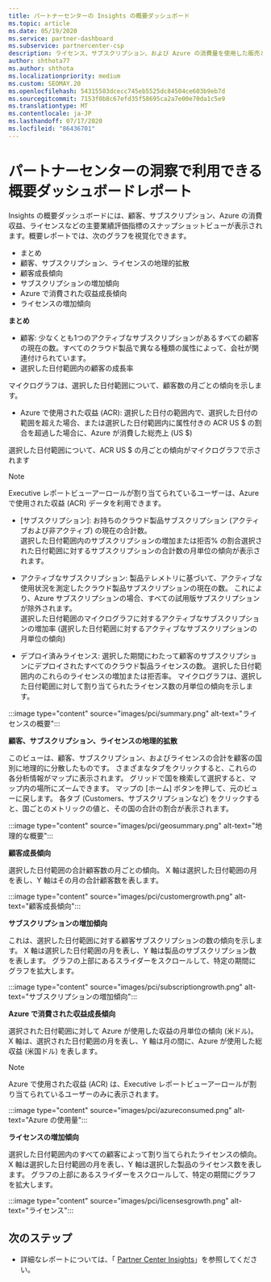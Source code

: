 ```yaml
---
title: パートナーセンターの Insights の概要ダッシュボード
ms.topic: article
ms.date: 05/19/2020
ms.service: partner-dashboard
ms.subservice: partnercenter-csp
description: ライセンス、サブスクリプション、および Azure の消費量を使用した販売とデプロイ、顧客の成長、および収益の増加に関するスナップショットをご覧ください。
author: shthota77
ms.author: shthota
ms.localizationpriority: medium
ms.custom: SEOMAY.20
ms.openlocfilehash: 54315583dcecc745eb5525dc84504ce603b9eb7d
ms.sourcegitcommit: 7153f0b8c67efd35f58695ca2a7e00e70da1c5e9
ms.translationtype: MT
ms.contentlocale: ja-JP
ms.lasthandoff: 07/17/2020
ms.locfileid: "86436701"
---
```

# <a name="overview-dashboard-reports-available-in-partner-center-insights"></a>パートナーセンターの洞察で利用できる概要ダッシュボードレポート
 
Insights の概要ダッシュボードには、顧客、サブスクリプション、Azure の消費収益、ライセンスなどの主要業績評価指標のスナップショットビューが表示されます。概要レポートでは、次のグラフを視覚化できます。 

- まとめ  
- 顧客、サブスクリプション、ライセンスの地理的拡散  
- 顧客成長傾向 
- サブスクリプションの増加傾向 
- Azure で消費された収益成長傾向 
- ライセンスの増加傾向 

**まとめ**

- 顧客: 少なくとも1つのアクティブなサブスクリプションがあるすべての顧客の現在の数。すべてのクラウド製品で異なる種類の属性によって、会社が関連付けられています。 
- 選択した日付範囲内の顧客の成長率 

マイクログラフは、選択した日付範囲について、顧客数の月ごとの傾向を示します。 

 
- Azure で使用された収益 (ACR): 選択した日付の範囲内で、選択した日付の範囲を超えた場合、または選択した日付範囲内に属性付きの ACR US $ の割合を超過した場合に、Azure が消費した総売上 (US $)

選択した日付範囲について、ACR US $ の月ごとの傾向がマイクログラフで示されます 
>[!Note] 
>Executive レポートビューアーロールが割り当てられているユーザーは、Azure で使用された収益 (ACR) データを利用できます。 
 
- [サブスクリプション]: お持ちのクラウド製品サブスクリプション (アクティブおよび非アクティブ) の現在の合計数。  
選択した日付範囲内のサブスクリプションの増加または拒否% の割合選択された日付範囲に対するサブスクリプションの合計数の月単位の傾向が表示されます。 
 
- アクティブなサブスクリプション: 製品テレメトリに基づいて、アクティブな使用状況を測定したクラウド製品サブスクリプションの現在の数。 これにより、Azure サブスクリプションの場合、すべての試用版サブスクリプションが除外されます。  
選択した日付範囲のマイクログラフに対するアクティブなサブスクリプションの増加率 (選択した日付範囲に対するアクティブなサブスクリプションの月単位の傾向) 
 
- デプロイ済みライセンス: 選択した期間にわたって顧客のサブスクリプションにデプロイされたすべてのクラウド製品ライセンスの数。 選択した日付範囲内のこれらのライセンスの増加または拒否率。 マイクログラフは、選択した日付範囲に対して割り当てられたライセンス数の月単位の傾向を示します。

:::image type="content" source="images/pci/summary.png" alt-text="ライセンスの概要":::

**顧客、サブスクリプション、ライセンスの地理的拡散** 

このビューは、顧客、サブスクリプション、およびライセンスの合計を顧客の国別に地理的に分散したものです。 さまざまなタブをクリックすると、これらの各分析情報がマップに表示されます。 グリッドで国を検索して選択すると、マップ内の場所にズームできます。 マップの [ホーム] ボタンを押して、元のビューに戻します。 各タブ (Customers、サブスクリプションなど) をクリックすると、国ごとのメトリックの値と、その国の合計の割合が表示されます。  

:::image type="content" source="images/pci/geosummary.png" alt-text="地理的な概要":::

**顧客成長傾向**

選択した日付範囲の合計顧客数の月ごとの傾向。 X 軸は選択した日付範囲の月を表し、Y 軸はその月の合計顧客数を表します。 

:::image type="content" source="images/pci/customergrowth.png" alt-text="顧客成長傾向":::

**サブスクリプションの増加傾向**

これは、選択した日付範囲に対する顧客サブスクリプションの数の傾向を示します。 X 軸は選択した日付範囲の月を表し、Y 軸は製品のサブスクリプション数を表します。 グラフの上部にあるスライダーをスクロールして、特定の期間にグラフを拡大します。 

:::image type="content" source="images/pci/subscriptiongrowth.png" alt-text="サブスクリプションの増加傾向":::

**Azure で消費された収益成長傾向**

選択された日付範囲に対して Azure が使用した収益の月単位の傾向 (米ドル)。 X 軸は、選択された日付範囲の月を表し、Y 軸は月の間に、Azure が使用した総収益 (米国ドル) を表します。
   
>[!Note] 
>Azure で使用された収益 (ACR) は、Executive レポートビューアーロールが割り当てられているユーザーのみに表示されます。 

:::image type="content" source="images/pci/azureconsumed.png" alt-text="Azure の使用量":::

**ライセンスの増加傾向**
 
選択した日付範囲内のすべての顧客によって割り当てられたライセンスの傾向。 X 軸は選択した日付範囲の月を表し、Y 軸は選択した製品のライセンス数を表します。 グラフの上部にあるスライダーをスクロールして、特定の期間にグラフを拡大します。  

:::image type="content" source="images/pci/licensesgrowth.png" alt-text="ライセンス":::

## <a name="next-steps"></a>次のステップ

- 詳細なレポートについては、「 [Partner Center Insights](partner-center-insights.md)」を参照してください。
